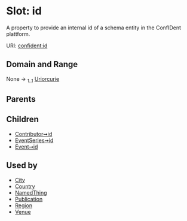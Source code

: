 
# Slot: id


A property to provide an internal id of a schema entity in the ConfIDent plattform.

URI: [confident:id](https://raw.githubusercontent.com/TIBHannover/ConfIDent_schema/main/src/linkml/confident_schema.yaml#id)


## Domain and Range

None &#8594;  <sub>1..1</sub> [Uriorcurie](types/Uriorcurie.md)

## Parents


## Children

 *  [Contributor➞id](Contributor_id.md)
 *  [EventSeries➞id](EventSeries_id.md)
 *  [Event➞id](Event_id.md)

## Used by

 * [City](City.md)
 * [Country](Country.md)
 * [NamedThing](NamedThing.md)
 * [Publication](Publication.md)
 * [Region](Region.md)
 * [Venue](Venue.md)
